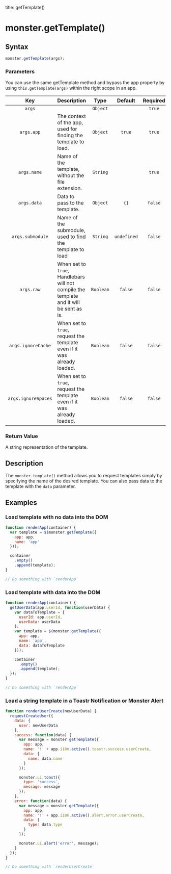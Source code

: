 title: getTemplate()

# monster.getTemplate()

## Syntax
```javascript
monster.getTemplate(args);
```

### Parameters
You can use the same getTemplate method and bypass the app property by using `this.getTemplate(args)` within the right scope in an app.

Key | Description | Type | Default | Required
:-: | --- | :-: | :-: | :-:
`args` | | `Object` | | `true`
`args.app` | The context of the app, used for finding the template to load. | `Object` | `true` | `true`
`args.name` | Name of the template, without the file extension. | `String` | | `true`
`args.data` | Data to pass to the template. | `Object` | `{}` | `false`
`args.submodule` | Name of the submodule, used to find the template to load | `String` | `undefined` | `false`
`args.raw` | When set to `true`, Handlebars will not compile the template and it will be sent as is. | `Boolean` | `false` | `false`
`args.ignoreCache` | When set to `true`, request the template even if it was already loaded. | `Boolean` | `false` | `false`
`args.ignoreSpaces` | When set to `true`, request the template even if it was already loaded. | `Boolean` | `false` | `false`

### Return Value
A string representation of the template.

## Description
The `monster.template()` method allows you to request templates simply by specifying the name of the desired template. You can also pass data to the template with the `data` parameter.

## Examples
### Load template with no data into the DOM
```javascript
function renderApp(container) {
  var template = $(monster.getTemplate({
    app: app,
    name: 'app'
  }));

  container
    .empty()
    .append(template);
}

// Do something with `renderApp`
```
### Load template with data into the DOM
```javascript
function renderApp(container) {
  getUserData(app.userId, function(userData) {
    var dataToTemplate = {
      userId: app.userId,
      userData: userData
    };
    var template = $(monster.getTemplate({
      app: app,
      name: 'app',
      data: dataToTemplate
    }));

    container
      .empty()
      .append(template);
  });
}

// Do something with `renderApp`
```
### Load a string template in a Toastr Notification or Monster Alert
```javascript
function renderUserCreate(newUserData) {
  requestCreateUser({
    data: {
      user: newUserData
    },
    success: function(data) {
      var message = monster.getTemplate({
        app: app,
        name: '!' + app.i18n.active().toastr.success.userCreate,
        data: {
          name: data.name
        }
      });

      monster.ui.toast({
        type: 'success',
        message: message
      });
    },
    error: function(data) {
      var message = monster.getTemplate({
        app: app,
        name: '!' + app.i18n.active().alert.error.userCreate,
        data: {
          type: data.type
        }
      });

      monster.ui.alert('error', message);
    }
  });
}

// Do something with `renderUserCreate`
```
